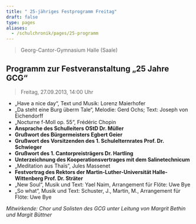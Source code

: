 ```yaml
---
title: " 25-jähriges Festprogramm Freitag"
draft: false
type: pages
aliases:
  - /schulchronik/pages/25-programm
---
```

> Georg-Cantor-Gymnasium Halle (Saale)

## Programm zur Festveranstaltung „25 Jahre GCG“

> Freitag, 27.09.2013, 14:00 Uhr

- „Have a nice day“, Text und Musik: Lorenz Maierhofer
- „Da steht eine Burg überm Tale“, Melodie: Gerd Ochs; Text: Joseph von Eichendorff
- „Nocturne f-Moll op. 55“, Frédéric Chopin
- **Ansprache des Schulleiters OStD Dr. Müller**
- **Grußwort des Bürgermeisters Egbert Geier**
- **Grußwort des Vorsitzenden des 1. Schulelternrates Prof. Dr. Schwieger**
- **Grußwort des 1. Cantorpreisträgers Dr. Hartling**
- **Unterzeichnung des Kooperationsvertrages mit dem Salinetechnicum**
- „Meditation aus Thaïs“, Jules Massenet
- **Festvortrag des Rektors der Martin-Luther-Universität Halle-Wittenberg Prof. Dr. Sträter**
- „New Soul“, Musik und Text: Yael Naim, Arrangement für Flöte: Uwe Bye
- „So what“, Musik und Text: Schuster, J., Martin, M., Arrangement für Flöte: Uwe Bye

_Mitwirkende: Chor und Solisten des GCG unter Leitung von Margrit Bethin und Margit Büttner_
